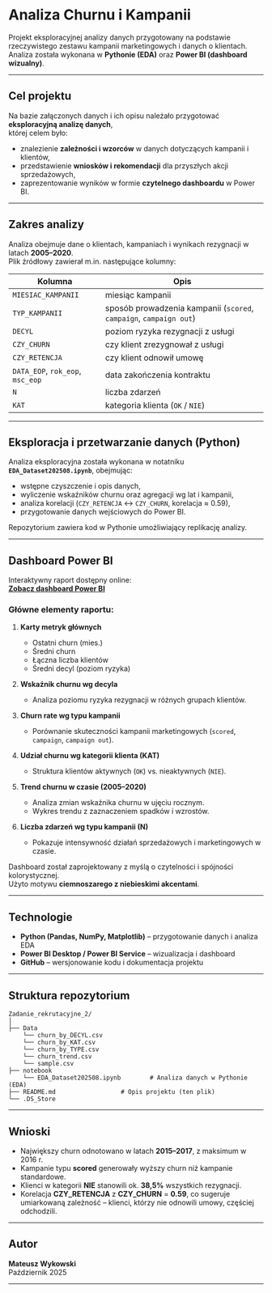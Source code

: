 # Analiza Churnu i Kampanii

Projekt eksploracyjnej analizy danych przygotowany na podstawie rzeczywistego zestawu kampanii marketingowych i danych o klientach.  
Analiza została wykonana w **Pythonie (EDA)** oraz **Power BI (dashboard wizualny)**.

---

## Cel projektu

Na bazie załączonych danych i ich opisu należało przygotować **eksploracyjną analizę danych**,  
której celem było:

- znalezienie **zależności i wzorców** w danych dotyczących kampanii i klientów,  
- przedstawienie **wniosków i rekomendacji** dla przyszłych akcji sprzedażowych,  
- zaprezentowanie wyników w formie **czytelnego dashboardu** w Power BI.

---

## Zakres analizy

Analiza obejmuje dane o klientach, kampaniach i wynikach rezygnacji w latach **2005–2020**.  
Plik źródłowy zawierał m.in. następujące kolumny:

| Kolumna | Opis |
|----------|------|
| `MIESIAC_KAMPANII` | miesiąc kampanii |
| `TYP_KAMPANII` | sposób prowadzenia kampanii (`scored`, `campaign`, `campaign out`) |
| `DECYL` | poziom ryzyka rezygnacji z usługi |
| `CZY_CHURN` | czy klient zrezygnował z usługi |
| `CZY_RETENCJA` | czy klient odnowił umowę |
| `DATA_EOP`, `rok_eop`, `msc_eop` | data zakończenia kontraktu |
| `N` | liczba zdarzeń |
| `KAT` | kategoria klienta (`OK` / `NIE`) |

---

## Eksploracja i przetwarzanie danych (Python)

Analiza eksploracyjna została wykonana w notatniku **`EDA_Dataset202508.ipynb`**, obejmując:
- wstępne czyszczenie i opis danych,
- wyliczenie wskaźników churnu oraz agregacji wg lat i kampanii,
- analiza korelacji (`CZY_RETENCJA` ↔ `CZY_CHURN`, korelacja ≈ 0.59),
- przygotowanie danych wejściowych do Power BI.

Repozytorium zawiera kod w Pythonie umożliwiający replikację analizy.

---

## Dashboard Power BI

Interaktywny raport dostępny online:  
**[Zobacz dashboard Power BI](https://app.powerbi.com/view?r=eyJrIjoiNGM4YmFhNWYtMDRkZC00NzRjLWFjZGItOTliOTdjYThmYThiIiwidCI6ImEyMDEyMWI0LWMxYzctNDkwOS05NzQ4LTk0NjU0NDVkNDI1MSJ9)**  

### Główne elementy raportu:
1. **Karty metryk głównych**  
   - Ostatni churn (mies.)  
   - Średni churn  
   - Łączna liczba klientów  
   - Średni decyl (poziom ryzyka)

2. **Wskaźnik churnu wg decyla**  
   - Analiza poziomu ryzyka rezygnacji w różnych grupach klientów.

3. **Churn rate wg typu kampanii**  
   - Porównanie skuteczności kampanii marketingowych (`scored`, `campaign`, `campaign out`).

4. **Udział churnu wg kategorii klienta (KAT)**  
   - Struktura klientów aktywnych (`OK`) vs. nieaktywnych (`NIE`).

5. **Trend churnu w czasie (2005–2020)**  
   - Analiza zmian wskaźnika churnu w ujęciu rocznym.  
   - Wykres trendu z zaznaczeniem spadków i wzrostów.

6. **Liczba zdarzeń wg typu kampanii (N)**  
   - Pokazuje intensywność działań sprzedażowych i marketingowych w czasie.

Dashboard został zaprojektowany z myślą o czytelności i spójności kolorystycznej.  
Użyto motywu **ciemnoszarego z niebieskimi akcentami**.

---

## Technologie

- **Python (Pandas, NumPy, Matplotlib)** – przygotowanie danych i analiza EDA  
- **Power BI Desktop / Power BI Service** – wizualizacja i dashboard  
- **GitHub** – wersjonowanie kodu i dokumentacja projektu

---

## Struktura repozytorium
```
Zadanie_rekrutacyjne_2/
│
├── Data
    └── churn_by_DECYL.csv
    └── churn_by_KAT.csv
    └── churn_by_TYPE.csv
    └── churn_trend.csv
    └── sample.csv
├── notebook
    └── EDA_Dataset202508.ipynb        # Analiza danych w Pythonie (EDA)
├── README.md                  # Opis projektu (ten plik)
└── .DS_Store
```

---

## Wnioski

- Największy churn odnotowano w latach **2015–2017**, z maksimum w 2016 r.  
- Kampanie typu **scored** generowały wyższy churn niż kampanie standardowe.  
- Klienci w kategorii **NIE** stanowili ok. **38,5%** wszystkich rezygnacji.  
- Korelacja **CZY_RETENCJA** z **CZY_CHURN** = **0.59**, co sugeruje umiarkowaną zależność – klienci, którzy nie odnowili umowy, częściej odchodzili.  

---

## Autor

**Mateusz Wykowski**  
 Październik 2025  

---
